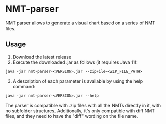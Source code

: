 # NMT-parser

NMT parser allows to generate a visual chart based on a series of NMT files.

## Usage

1. Download the latest release
2. Execute the downloaded .jar as follows (it requires Java 11):

```
java -jar nmt-parser-<VERSION>.jar --zipFile=<ZIP_FILE_PATH>
```

3. A description of each parameter is available by using the help command:

```
java -jar nmt-parser-<VERSION>.jar --help
```

The parser is compatible with .zip files with all the NMTs directly in it, with no subfolder structures. 
Additionally, it's only compatible with diff NMT files, and they need to have the "diff" wording on the file name.
